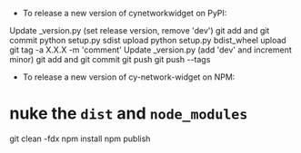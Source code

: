 - To release a new version of cynetworkwidget on PyPI:

Update _version.py (set release version, remove 'dev')
git add and git commit
python setup.py sdist upload
python setup.py bdist_wheel upload
git tag -a X.X.X -m 'comment'
Update _version.py (add 'dev' and increment minor)
git add and git commit
git push
git push --tags

- To release a new version of cy-network-widget on NPM:

# nuke the  `dist` and `node_modules`
git clean -fdx
npm install
npm publish
